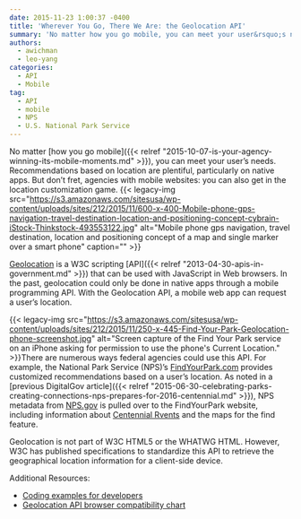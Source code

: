 ```yaml
---
date: 2015-11-23 1:00:37 -0400
title: 'Wherever You Go, There We Are: the Geolocation API'
summary: 'No matter how you go mobile, you can meet your user&rsquo;s needs. Recommendations based on location are plentiful, particularly on native apps. But don&rsquo;t fret, agencies with mobile websites: you can also get in the location customization game. Geolocation is a W3C scripting API that can be used with JavaScript in Web browsers. In the'
authors:
  - awichman
  - leo-yang
categories:
  - API
  - Mobile
tag:
  - API
  - mobile
  - NPS
  - U.S. National Park Service
---
```


No matter [how you go mobile]({{< relref "2015-10-07-is-your-agency-winning-its-mobile-moments.md" >}}), you can meet your user’s needs. Recommendations based on location are plentiful, particularly on native apps. But don’t fret, agencies with mobile websites: you can also get in the location customization game. {{< legacy-img src="https://s3.amazonaws.com/sitesusa/wp-content/uploads/sites/212/2015/11/600-x-400-Mobile-phone-gps-navigation-travel-destination-location-and-positioning-concept-cybrain-iStock-Thinkstock-493553122.jpg" alt="Mobile phone gps navigation, travel destination, location and positioning concept of a map and single marker over a smart phone" caption="" >}} 

[Geolocation](http://dev.w3.org/geo/api/spec-source.html) is a W3C scripting [API]({{< relref "2013-04-30-apis-in-government.md" >}}) that can be used with JavaScript in Web browsers. In the past, geolocation could only be done in native apps through a mobile programming API. With the Geolocation API, a mobile web app can request a user’s location.

{{< legacy-img src="https://s3.amazonaws.com/sitesusa/wp-content/uploads/sites/212/2015/11/250-x-445-Find-Your-Park-Geolocation-phone-screenshot.jpg" alt="Screen capture of the Find Your Park service on an iPhone asking for permission to use the phone's Current Location." >}}There are numerous ways federal agencies could use this API. For example, the National Park Service (NPS)’s [FindYourPark.com](http://findyourpark.com/find) provides customized recommendations based on a user’s location. As noted in a [previous DigitalGov article]({{< relref "2015-06-30-celebrating-parks-creating-connections-nps-prepares-for-2016-centennial.md" >}}), NPS metadata from [NPS.gov](http://www.nps.gov/index.htm) is pulled over to the FindYourPark website, including information about [Centennial Rvents](http://findyourpark.com/find#centennial_events) and the maps for the find feature.

Geolocation is not part of W3C HTML5 or the WHATWG HTML. However, W3C has published specifications to standardize this API to retrieve the geographical location information for a client-side device.

Additional Resources:

  * [Coding examples for developers](http://www.w3schools.com/HTML/html5_geolocation.asp) 
  * [Geolocation API browser compatibility chart](http://caniuse.com/#feat=geolocation)